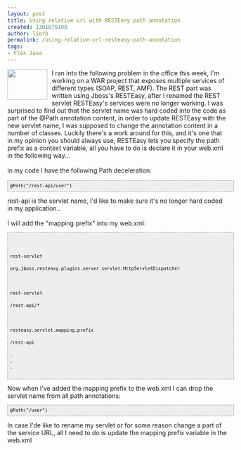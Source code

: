 ```yaml
---
layout: post
title: Using relative url with RESTEasy path annotation
created: 1301675100
author: liorb
permalink: /using-relative-url-resteasy-path-annotation
tags:
- Flex Java
---
```

<a onblur="try {parent.deselectBloggerImageGracefully();} catch(e) {}" href="http://4.bp.blogspot.com/-dhHSrFuinOM/TZX_Iny6e-I/AAAAAAAAANQ/PgxPuU4YOzw/s1600/resteasy.png"><img style="float: left; margin: 0pt 10px 10px 0pt; cursor: pointer; width: 91px; height: 69px;" src="http://4.bp.blogspot.com/-dhHSrFuinOM/TZX_Iny6e-I/AAAAAAAAANQ/PgxPuU4YOzw/s400/resteasy.png" alt="" id="BLOGGER_PHOTO_ID_5590655036036905954" border="0" /></a>I ran into the following problem in the office this week, I'm working on a WAR project that exposes multiple services of different types (SOAP, REST, AMF). The REST part was written using Jboss's RESTEasy, after I renamed the REST servlet RESTEasy's services were no longer working. I was surprised to find out that the servlet name was hard coded into the code as part of the @Path annotation content, in order to update RESTEasy with the new servlet name, I was supposed to change the annotation content in a number of classes. Luckily there's a work around for this, and it's one that in my opinion you should always use, RESTEasy lets you specify the path prefix as a context variable, all you have to do is declare it in your web.xml in the following way...<br /><br />in my code I have the following Path deceleration:<br /><pre style="font-family: Andale Mono,Lucida Console,Monaco,fixed,monospace; color: rgb(0, 0, 0); background-color: rgb(238, 238, 238); font-size: 12px; border: 1px dashed rgb(153, 153, 153); line-height: 14px; padding: 5px; overflow: auto; width: 100%;"><code>@Path("/rest-api/user")<br /></code></pre>rest-api is the servlet name, I'd like to make sure it's no longer hard coded in my application..<br /><br />I will add the "mapping prefix" into my web.xml:<br /><pre style="font-family: Andale Mono,Lucida Console,Monaco,fixed,monospace; color: rgb(0, 0, 0); background-color: rgb(238, 238, 238); font-size: 12px; border: 1px dashed rgb(153, 153, 153); line-height: 14px; padding: 5px; overflow: auto; width: 100%;"><code><web-app><br /><servlet><br />   <servlet-name>rest-servlet</servlet-name><br />   <servlet-class>org.jboss.resteasy.plugins.server.servlet.HttpServletDispatcher</servlet-class><br /></servlet><br /><servlet-mapping><br />   <servlet-name>rest-servlet</servlet-name><br />   <url-pattern>/rest-api/*</url-pattern><br /></servlet-mapping><br /><context-param><br />   <param-name>resteasy.servlet.mapping.prefix</param-name><br />   <param-value>/rest-api</param-value><br /></context-param><br />.<br />.<br />.<br /></web-app><br /></code></pre>Now when I've added the mapping prefix to the web.xml I can drop the servlet name from all path annotations:<br /><pre style="font-family: Andale Mono,Lucida Console,Monaco,fixed,monospace; color: rgb(0, 0, 0); background-color: rgb(238, 238, 238); font-size: 12px; border: 1px dashed rgb(153, 153, 153); line-height: 14px; padding: 5px; overflow: auto; width: 100%;"><code>@Path("/user")<br /></code></pre>In case I'de like to rename my servlet or for some reason change a part of the service URL, all I need to do is update the mapping prefix variable in the web.xml
